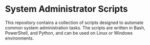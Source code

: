 # System Administrator Scripts
This repository contains a collection of scripts designed to automate common system administration tasks. The scripts are written in Bash, PowerShell, and Python, and can be used on Linux or Windows environments.
